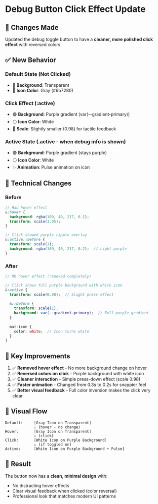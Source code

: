 # Debug Button Click Effect Update

## 🎨 Changes Made

Updated the debug toggle button to have a **cleaner, more polished click effect** with reversed colors.

## ✅ New Behavior

### Default State (Not Clicked)
- 🔘 **Background**: Transparent
- 🐛 **Icon Color**: Gray (#6b7280)

### Click Effect (:active)
- 🟣 **Background**: Purple gradient (var(--gradient-primary))
- ⚪ **Icon Color**: White
- 📏 **Scale**: Slightly smaller (0.98) for tactile feedback

### Active State (.active - when debug info is shown)
- 🟣 **Background**: Purple gradient (stays purple)
- ⚪ **Icon Color**: White
- ✨ **Animation**: Pulse animation on icon

## 🔧 Technical Changes

### Before
```scss
// Had hover effect
&:hover {
  background: rgba(109, 40, 217, 0.1);
  transform: scale(1.05);
}

// Click showed purple ripple overlay
&:active::before {
  transform: scale(1);
  background: rgba(109, 40, 217, 0.2);  // Light purple
}
```

### After
```scss
// NO hover effect (removed completely)

// Click shows full purple background with white icon
&:active {
  transform: scale(0.98);  // Slight press effect
  
  &::before {
    transform: scale(1);
    background: var(--gradient-primary);  // Full purple gradient
  }
  
  mat-icon {
    color: white;  // Icon turns white
  }
}
```

## 🎯 Key Improvements

1. ✅ **Removed hover effect** - No more background change on hover
2. ✅ **Reversed colors on click** - Purple background with white icon
3. ✅ **Cleaner interaction** - Simple press-down effect (scale 0.98)
4. ✅ **Faster animation** - Changed from 0.3s to 0.2s for snappier feel
5. ✅ **Better visual feedback** - Full color inversion makes the click very clear

## 📐 Visual Flow

```
Default:     [Gray Icon on Transparent]
             ↓ (hover - no change)
Hover:       [Gray Icon on Transparent]
             ↓ (click)
Click:       [White Icon on Purple Background]
             ↓ (if toggled on)
Active:      [White Icon on Purple Background + Pulse]
```

## 🎨 Result

The button now has a **clean, minimal design** with:
- No distracting hover effects
- Clear visual feedback when clicked (color reversal)
- Professional look that matches modern UI patterns
